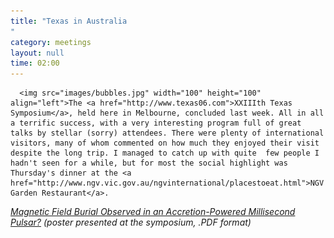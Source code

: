 ```yaml
---
title: "Texas in Australia
"
category: meetings
layout: null
time: 02:00
---
```

<!-- converted from blosxom format post using convert.pl dkg 22.1.2022 -->
<!-- created by convert.pl on Mon Jan 30 23:38:24 EST 2012 -->
<!-- converted from ../2006/12/texas-in-australia.html -->
<!-- Post timestamp Monday, December 18, 2006 12:00 PM -->
<!-- touch -t 200612181200 -->
<!-- Labels: 2006, meetings -->
      <img src="images/bubbles.jpg" width="100" height="100" align="left">The <a href="http://www.texas06.com">XXIIIth Texas Symposium</a>, held here in Melbourne, concluded last week. All in all a terrific success, with a very interesting program full of great talks by stellar (sorry) attendees. There were plenty of international visitors, many of whom commented on how much they enjoyed their visit despite the long trip. I managed to catch up with quite  few people I hadn't seen for a while, but for most the social highlight was Thursday's dinner at the <a href="http://www.ngv.vic.gov.au/ngvinternational/placestoeat.html">NGV's Garden Restaurant</a>.
<p>
<em><a href="docs/Dunc Poster.pdf">Magnetic Field Burial Observed in an Accretion-Powered Millisecond Pulsar?</a> (poster presented at the symposium, .PDF format)</em>
